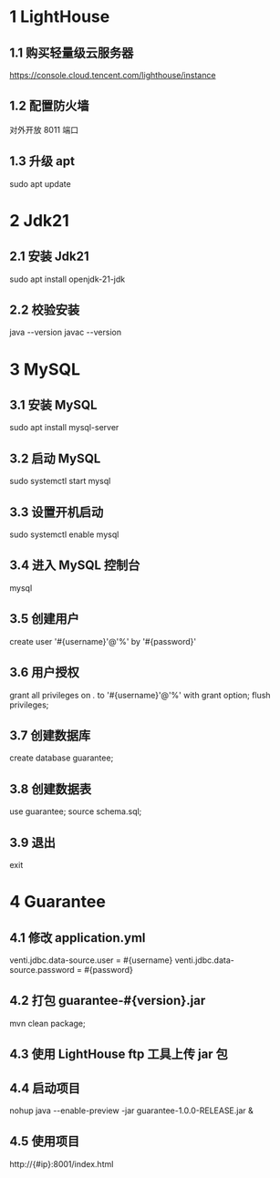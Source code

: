 # 1 LightHouse
## 1.1 购买轻量级云服务器
https://console.cloud.tencent.com/lighthouse/instance
## 1.2 配置防火墙
对外开放 8011 端口
## 1.3 升级 apt
sudo apt update
# 2 Jdk21
## 2.1 安装 Jdk21
sudo apt install openjdk-21-jdk
## 2.2 校验安装
java --version
javac --version
# 3 MySQL
## 3.1 安装 MySQL
sudo apt install mysql-server
## 3.2 启动 MySQL
sudo systemctl start mysql
## 3.3 设置开机启动
sudo systemctl enable mysql
## 3.4 进入 MySQL 控制台
mysql
## 3.5 创建用户
create user '#{username}'@'%' by '#{password}'
## 3.6 用户授权
grant all privileges on *.* to '#{username}'@'%' with grant option;
flush privileges;
## 3.7 创建数据库
create database guarantee;
## 3.8 创建数据表
use guarantee;
source schema.sql;
## 3.9 退出
exit
# 4 Guarantee
## 4.1 修改 application.yml
venti.jdbc.data-source.user = #{username}
venti.jdbc.data-source.password = #{password}
## 4.2 打包 guarantee-#{version}.jar
mvn clean package;
## 4.3 使用 LightHouse ftp 工具上传 jar 包
## 4.4 启动项目
nohup java --enable-preview -jar guarantee-1.0.0-RELEASE.jar &
## 4.5 使用项目
http://{#ip}:8001/index.html